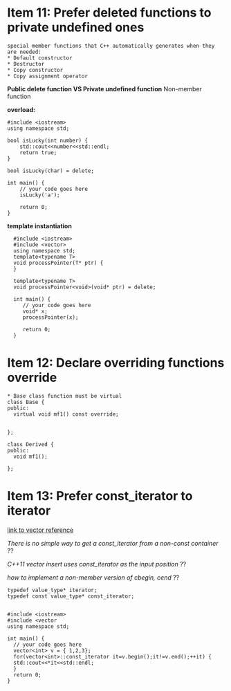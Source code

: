 # Item 11: Prefer deleted functions to private undefined ones
    special member functions that C++ automatically generates when they are needed:
    * Default constructor
    * Destructor
    * Copy constructor
    * Copy assignment operator
    
  **Public delete function VS Private undefined function**
    Non-member function
    
  **overload:**
      
    #include <iostream>
    using namespace std;

    bool isLucky(int number) {
        std::cout<<number<<std::endl;
        return true;
    }

    bool isLucky(char) = delete;

    int main() {
        // your code goes here
        isLucky('a');

        return 0;
    }
    
   **template instantiation**
      
      #include <iostream>
      #include <vector>
      using namespace std;
      template<typename T>
      void processPointer(T* ptr) {
      }

      template<typename T>
      void processPointer<void>(void* ptr) = delete;     

      int main() {
         // your code goes here
         void* x;
         processPointer(x);

         return 0;
      }

# Item 12: Declare overriding functions override
    * Base class function must be virtual
    class Base {
    public:
      virtual void mf1() const override;


    };

    class Derived {
    public:
      void mf1();	

    };
  

# Item 13: Prefer const_iterator to iterator
[link to vector reference](http://www.cplusplus.com/reference/vector/vector/insert/)

_There is no simple way to get a const_iterator from a non-const container_ ??

_C++11 vector insert uses const_iterator as the input position_ ??

_how to implement a non-member version of cbegin, cend_ ??

    typedef value_type* iterator;                     
    typedef const value_type* const_iterator;    


    #include <iostream>
    #include <vector
    using namespace std;

    int main() {
      // your code goes here
      vector<int> v = { 1,2,3};
      for(vector<int>::const_iterator it=v.begin();it!=v.end();++it) {
      std::cout<<*it<<std::endl;
      }
      return 0;
    }
